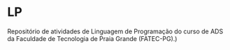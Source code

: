 # LP
Repositório de atividades de Linguagem de Programação do curso de ADS da Faculdade de Tecnologia de Praia Grande (FATEC-PG).)

